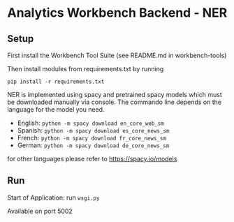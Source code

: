 # Analytics Workbench Backend - NER

## Setup
First install the Workbench Tool Suite (see README.md in workbench-tools)

Then install modules from requirements.txt by running

`pip install -r requirements.txt`

NER is implemented using spacy and pretrained spacy models which must be downloaded manually via console.
The commando line depends on the language for the model you need.

- English: `python -m spacy download en_core_web_sm`
- Spanish: `python -m spacy download es_core_news_sm`
- French: `python -m spacy download fr_core_news_sm`
- German: `python -m spacy download de_core_news_sm`

for other languages please refer to https://spacy.io/models

## Run
Start of Application: run `wsgi.py`

Available on port 5002